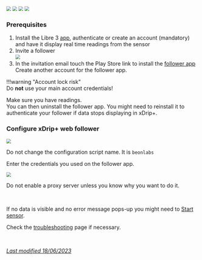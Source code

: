 <img src="../../images/hamburger_menu.png" style="zoom:75%;" />  
<img src="../../images/M-S.png" style="zoom:75%;" />  
<img src="../../images/M-S-HDS.png" style="zoom:75%;" />  
<img src="../images/M-S-HDSlistO.png" style="zoom:76%;" />

</br>

### Prerequisites

1. Install the Libre 3 [app](https://play.google.com/store/search?q=libre%203&c=apps), authenticate or create an account (mandatory) and have it display real time readings from the sensor
2. Invite a follower  
   <img src="../images/M-S-HDS-WF3.png" style="zoom:76%;" />
3. In the invitation email touch the Play Store link to install the [follower app](https://play.google.com/store/apps/details?id=org.nativescript.LibreLinkUp)  
   Create another account for the follower app.

!!!warning  "Account lock risk"  
    Do **not** use your main account credentials!

Make sure you have readings.   
You can then uninstall the follower app. You might need to reinstall it to authenticate your follower if data stops displaying in xDrip+.

### Configure xDrip+ web follower

<img src="../images/M-S-HDS-WF1.png" style="zoom:76%;" />

Do not change the configuration script name. It is `beonlabs`

Enter the credentials you used on the follower app.

<img src="../images/M-S-HDS-WF2.png" style="zoom:76%;" />

Do not enable a proxy server unless you know why you want to do it.

</br>

If no data is visible and no error message pops-up you might need to [Start sensor](../../use/startsensor/#followers-and-companion-apps).

Check the [troubleshooting](../../troubleshoot/webfollow) page if necessary.

</br>

[*Last modified 18/06/2023*](https://github.com/NightscoutFoundation/xDrip/releases/tag/2023.06.15)
